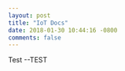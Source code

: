 ```yaml
---
layout: post
title: "IoT Docs"
date: 2018-01-30 10:44:16 -0800
comments: false
---
```


Test
--TEST
